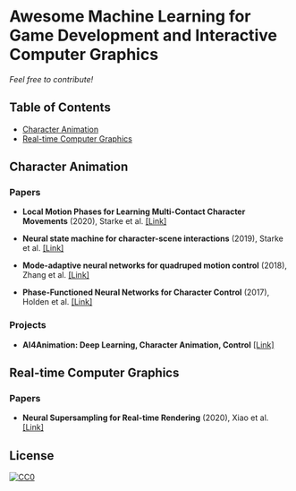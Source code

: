 # Awesome Machine Learning for Game Development and Interactive Computer Graphics

_Feel free to contribute!_

## Table of Contents

* [Character Animation](#character-animation)
* [Real-time Computer Graphics](#real-time-computer-graphics)

## Character Animation

### Papers

* **Local Motion Phases for Learning Multi-Contact Character Movements** (2020), Starke et al. [[Link]](https://dl.acm.org/doi/abs/10.1145/3386569.3392450)

* **Neural state machine for character-scene interactions** (2019), Starke et al. [[Link]](https://dl.acm.org/doi/10.1145/3355089.3356505)

* **Mode-adaptive neural networks for quadruped motion control** (2018), Zhang et al. [[Link]](https://dl.acm.org/doi/10.1145/3197517.3201366)

* **Phase-Functioned Neural Networks for Character Control** (2017), Holden et al. [[Link]](https://dl.acm.org/doi/10.1145/3197517.3201366)

### Projects

* **AI4Animation: Deep Learning, Character Animation, Control** [[Link]](https://github.com/sebastianstarke/AI4Animation#siggraph-2020local-motion-phases-for-learning-multi-contact-character-movementssebastian-starkeyiwei-zhaotaku-komurakazi-zamanacm-trans-graph-39-4-article-54)

## Real-time Computer Graphics

### Papers

* **Neural Supersampling for Real-time Rendering** (2020), Xiao et al. [[Link]](https://dl.acm.org/doi/abs/10.1145/3386569.3392376)

## License

[![CC0](http://mirrors.creativecommons.org/presskit/buttons/88x31/svg/cc-zero.svg)](https://creativecommons.org/publicdomain/zero/1.0/)

